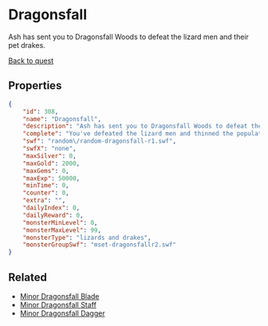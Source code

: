 # Dragonsfall

Ash has sent you to Dragonsfall Woods to defeat the lizard men and their pet drakes.

[Back to quest](../quests.md)

## Properties

```json
{
    "id": 308,
    "name": "Dragonsfall",
    "description": "Ash has sent you to Dragonsfall Woods to defeat the lizard men and their pet drakes.",
    "complete": "You've defeated the lizard men and thinned the population of drakes, keeping Surewood safe from flames.... for now.",
    "swf": "random\/random-dragonsfall-r1.swf",
    "swfX": "none",
    "maxSilver": 0,
    "maxGold": 2000,
    "maxGems": 0,
    "maxExp": 50000,
    "minTime": 0,
    "counter": 0,
    "extra": "",
    "dailyIndex": 0,
    "dailyReward": 0,
    "monsterMinLevel": 0,
    "monsterMaxLevel": 99,
    "monsterType": "lizards and drakes",
    "monsterGroupSwf": "mset-dragonsfallr2.swf"
}
```

## Related

- [Minor Dragonsfall Blade](../items/2021-minor-dragonsfall-blade.md)
- [Minor Dragonsfall Staff](../items/2022-minor-dragonsfall-staff.md)
- [Minor Dragonsfall Dagger](../items/2023-minor-dragonsfall-dagger.md)

